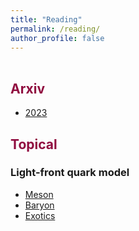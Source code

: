 ```yaml
---
title: "Reading"
permalink: /reading/
author_profile: false
---
```

  
   
<p style="margin-bottom:1.2cm;"></p>

<h2 style="color:#900C3F">Arxiv </h2>

<ul> 
  <li> <a href="https://ajarifi.github.io/arxiv-2023/">2023</a> <br> </li>
</ul>


<h2 style="color:#900C3F"> Topical </h2>

<h3> Light-front quark model </h3>
<ul> 
  <li> <a href="https://ajarifi.github.io/lfqm-meson/"> Meson</a> <br> </li>
  <li> <a href="https://ajarifi.github.io/lfqm-meson/"> Baryon</a> <br> </li>
  <li> <a href="https://ajarifi.github.io/lfqm-meson/"> Exotics</a> <br> </li>
</ul>
